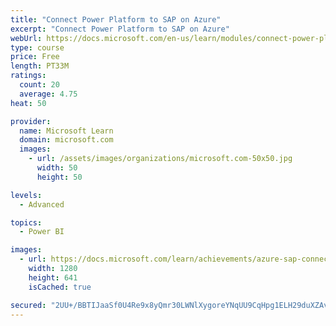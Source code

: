 ```yaml
---
title: "Connect Power Platform to SAP on Azure"
excerpt: "Connect Power Platform to SAP on Azure"
webUrl: https://docs.microsoft.com/en-us/learn/modules/connect-power-platform-to-sap-azure/
type: course
price: Free
length: PT33M
ratings:
  count: 20
  average: 4.75
heat: 50

provider:
  name: Microsoft Learn
  domain: microsoft.com
  images:
    - url: /assets/images/organizations/microsoft.com-50x50.jpg
      width: 50
      height: 50

levels:
  - Advanced

topics:
  - Power BI

images:
  - url: https://docs.microsoft.com/learn/achievements/azure-sap-connect-power-platform-social.png
    width: 1280
    height: 641
    isCached: true

secured: "2UU+/BBTIJaaSf0U4Re9x8yQmr30LWNlXygoreYNqUU9CqHpg1ELH29duXZAvXbCDhyLDtLP96AxRb5soj5G4f5ZWH8p27IU7QzwnyxJvqYfd2BkFiIB5bVuvG6VcU/qkDOAxiLT5zf6njzBILP0VKkDfURSretoPMflNCaLjMt+HEAAfbTEGWCx+6/JWFRV8EVvmhBigAhdiezZ1MqogG31FFZukfknEO/6LbubEhHjmhvTqCE/iSuuDOXHFFH/Ri3GwMwx3a3UnF+nCYsOId9okSHGLYjcZOwh6HCBTtfVj1LckmfgYeEzakqK1HW2LHz4K6mBxNzgUyr0abrjDy6PZShNRVc0CnC/O9xjMCako0hmYv0jMTDJRixrT0sNvjcNdld4kA8OzwyIxYm9AF90BvqsGIi9UeFtr1uEqM8=;+d+DJmZshhmP/bICinAjlw=="
---
```


